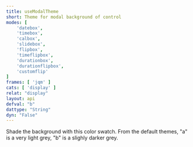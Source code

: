 ```yaml
---
title: useModalTheme
short: Theme for modal background of control
modes: [
	'datebox',
	'timebox',
	'calbox',
	'slidebox',
	'flipbox',
	'timeflipbox',
	'durationbox',
	'durationflipbox',
	'customflip'
]
frames: [ 'jqm' ]
cats: [ 'display' ]
relat: "display"
layout: api
defval: "b"
dattype: "String"
dyn: "False"
---
```


Shade the background with this color swatch. From the default themes, "a" is a very light grey, "b" is a slighly darker grey.
